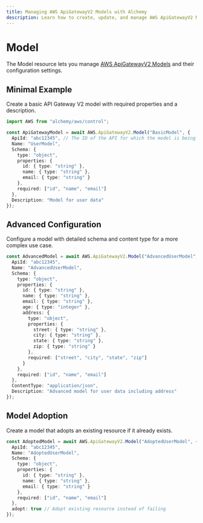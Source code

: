 ```yaml
---
title: Managing AWS ApiGatewayV2 Models with Alchemy
description: Learn how to create, update, and manage AWS ApiGatewayV2 Models using Alchemy Cloud Control.
---
```


# Model

The Model resource lets you manage [AWS ApiGatewayV2 Models](https://docs.aws.amazon.com/apigatewayv2/latest/userguide/) and their configuration settings.

## Minimal Example

Create a basic API Gateway V2 model with required properties and a description.

```ts
import AWS from "alchemy/aws/control";

const ApiGatewayModel = await AWS.ApiGatewayV2.Model("BasicModel", {
  ApiId: "abc12345", // The ID of the API for which the model is being created
  Name: "UserModel",
  Schema: {
    type: "object",
    properties: {
      id: { type: "string" },
      name: { type: "string" },
      email: { type: "string" }
    },
    required: ["id", "name", "email"]
  },
  Description: "Model for user data"
});
```

## Advanced Configuration

Configure a model with detailed schema and content type for a more complex use case.

```ts
const AdvancedModel = await AWS.ApiGatewayV2.Model("AdvancedUserModel", {
  ApiId: "abc12345",
  Name: "AdvancedUserModel",
  Schema: {
    type: "object",
    properties: {
      id: { type: "string" },
      name: { type: "string" },
      email: { type: "string" },
      age: { type: "integer" },
      address: {
        type: "object",
        properties: {
          street: { type: "string" },
          city: { type: "string" },
          state: { type: "string" },
          zip: { type: "string" }
        },
        required: ["street", "city", "state", "zip"]
      }
    },
    required: ["id", "name", "email"]
  },
  ContentType: "application/json",
  Description: "Advanced model for user data including address"
});
```

## Model Adoption

Create a model that adopts an existing resource if it already exists.

```ts
const AdoptedModel = await AWS.ApiGatewayV2.Model("AdoptedUserModel", {
  ApiId: "abc12345",
  Name: "AdoptedUserModel",
  Schema: {
    type: "object",
    properties: {
      id: { type: "string" },
      name: { type: "string" },
      email: { type: "string" }
    },
    required: ["id", "name", "email"]
  },
  adopt: true // Adopt existing resource instead of failing
});
```